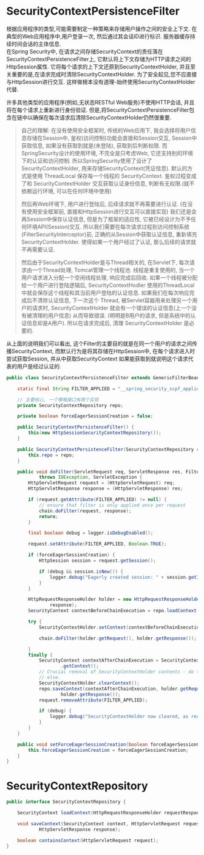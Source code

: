 # SecurityContextPersistenceFilter

根据应用程序的类型,可能需要制定一种策略来存储用户操作之间的安全上下文.
在典型的Web应用程序中,用户登录一次, 然后通过其会话ID进行标识.  服务器缓存持续时间会话的主体信息.  
在Spring Security中,
在请求之间存储SecurityContext的责任落在SecurityContextPersistenceFilter上,
它默认将上下文存储为HTTP请求之间的HttpSession属性.
它将每个请求的上下文还原到SecurityContextHolder,
并且至关重要的是,在请求完成时清除SecurityContextHolder.
为了安全起见,您不应直接与HttpSession进行交互.
这样做根本没有道理-始终使用SecurityContextHolder代替.

许多其他类型的应用程序(例如,无状态RESTful Web服务)不使用HTTP会话,
并且将在每个请求上重新进行身份验证. 
但是,将SecurityContextPersistenceFilter包含在链中以确保在每次请求后清除SecurityContextHolder仍然很重要.

> 自己的理解: 在没有使用安全框架时, 传统的Web应用下,
> 我会选择将用户信息存储在Session中, 鉴权(访问控制)功能会直接和Session交互,
> Session中获取信息, 如果没有获取到就是(未登陆), 获取到后判断权限.
> 而SpringSecurity设计的使用环境, 不完全是只考虑Web, 它还支持别的环境下的认证和访问控制.
> 所以SpringSecurity使用了设计了 SecurityContextHolder, 用来存储SecurityContext(凭证信息).
> 默认的方式是使用 ThreadLocal 保存每一个线程的 SecurityContext.
> 鉴权过程变成了和 SecurityContextHolder 交互获取认证身份信息, 判断有无权限.(就不依赖运行环境, 可以在任何环境中使用)
> 
> 然后再Web环境下, 用户进行登陆后, 后续请求就不再需要进行认证.
> (在没有使用安全框架前, 直接和HttpSession进行交互可以直接实现)
> 我们还是会再Session中保存认证信息, 但是为了框架的适应性, 它被已经设计为不予任何环境API(Session)交互.
> 所以我们需要在每次请求过程到访问控制系统(FilterSecurityInterceptor)前,
> 正确的从Session中获取认证信息, 重新填充 SecurityContextHolder.
> 使得如果一个用户经过了认证, 那么后续的请求就不再需要认证.
> 
> 然后由于SecurityContextHolder是与Thread相关的,
> 在Servlet下, 每次请求由一个Thread处理, Tomcat管理一个线程池.
> 线程是重复使用的, 当一个用户请求进入分配一个空闲线程处理, 响应完成后回收.
> 如果一个线程被分配给一个用户进行登陆逻辑后, 
> SecurityContextHodler 使用的ThreadLocal中就会保存这个线程和其当前用户登陆的认证信息.
> 如果我们在每次响应完成后不清除认证信息,
> 下一次这个 Thread, 被Servlet容器用来处理另一个用户的请求时, 
> SecurityContextHolder 就会有一个错误的认证信息(上一个没有被清理的用户信息)
> 从而导致错误. (明明是B用户的请求, 但是系统中的认证信息却是A用户).
> 所以在请求完成后, 清理 SecurityContextHolder 是必要的.

从上面的说明我们可以看出, 这个Filter的主要目的就是在同一个用户的请求之间传播SecurityContext,
而默认行为是将其存储在HttpSession中, 在每个请求进入时尝试获取Session, 并从中获取SecurityContext
如果能获取到就说明这个请求代表的用户是经过认证的.


```java
public class SecurityContextPersistenceFilter extends GenericFilterBean {

	static final String FILTER_APPLIED = "__spring_security_scpf_applied";

    // 主要核心, 一个策略接口有两个实现
	private SecurityContextRepository repo;

	private boolean forceEagerSessionCreation = false;

	public SecurityContextPersistenceFilter() {
		this(new HttpSessionSecurityContextRepository());
	}

	public SecurityContextPersistenceFilter(SecurityContextRepository repo) {
		this.repo = repo;
	}

	public void doFilter(ServletRequest req, ServletResponse res, FilterChain chain)
			throws IOException, ServletException {
		HttpServletRequest request = (HttpServletRequest) req;
		HttpServletResponse response = (HttpServletResponse) res;

		if (request.getAttribute(FILTER_APPLIED) != null) {
			// ensure that filter is only applied once per request
			chain.doFilter(request, response);
			return;
		}

		final boolean debug = logger.isDebugEnabled();

		request.setAttribute(FILTER_APPLIED, Boolean.TRUE);

		if (forceEagerSessionCreation) {
			HttpSession session = request.getSession();

			if (debug && session.isNew()) {
				logger.debug("Eagerly created session: " + session.getId());
			}
		}

		HttpRequestResponseHolder holder = new HttpRequestResponseHolder(request,
				response);
		SecurityContext contextBeforeChainExecution = repo.loadContext(holder);

		try {
			SecurityContextHolder.setContext(contextBeforeChainExecution);

			chain.doFilter(holder.getRequest(), holder.getResponse());

		}
		finally {
			SecurityContext contextAfterChainExecution = SecurityContextHolder
					.getContext();
			// Crucial removal of SecurityContextHolder contents - do this before anything
			// else.
			SecurityContextHolder.clearContext();
			repo.saveContext(contextAfterChainExecution, holder.getRequest(),
					holder.getResponse());
			request.removeAttribute(FILTER_APPLIED);

			if (debug) {
				logger.debug("SecurityContextHolder now cleared, as request processing completed");
			}
		}
	}

	public void setForceEagerSessionCreation(boolean forceEagerSessionCreation) {
		this.forceEagerSessionCreation = forceEagerSessionCreation;
	}
}
```

# SecurityContextRepository
```java
public interface SecurityContextRepository {

	SecurityContext loadContext(HttpRequestResponseHolder requestResponseHolder);

	void saveContext(SecurityContext context, HttpServletRequest request,
			HttpServletResponse response);

	boolean containsContext(HttpServletRequest request);
}
```

